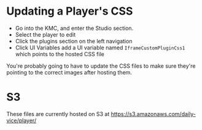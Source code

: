 # Updating a Player's CSS

- Go into the KMC, and enter the Studio section.
- Select the player to edit
- Click the plugins section on the left navigation
- Click UI Variables add a UI variable named `IframeCustomPluginCss1` which points to the hosted CSS file

You're probably going to have to update the CSS files to make sure they're pointing to the correct images after hosting them.

# S3

These files are currently hosted on S3 at https://s3.amazonaws.com/daily-vice/player/

